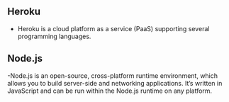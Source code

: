 ## Heroku
- Heroku is a cloud platform as a service (PaaS) supporting several programming languages.

## Node.js
-Node.js is an open-source, cross-platform runtime environment, which allows you to build server-side and networking applications. It’s written in JavaScript and can be run within the Node.js runtime on any platform.